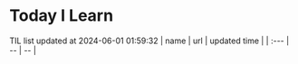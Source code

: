# Today I Learn 
TIL list updated at 2024-06-01 01:59:32
| name | url | updated time |
| :--- | -- | -- |

